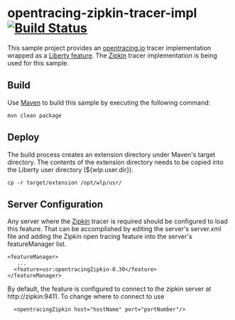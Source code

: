 # opentracing-zipkin-tracer-impl [![Build Status](https://api.travis-ci.org/WASdev/sample.opentracing.zipkintracer.svg?branch=master)](https://travis-ci.org/WASdev/sample.opentracing.zipkintracer)
This sample project provides an [opentracing.io](http://opentracing.io/) tracer implementation wrapped as a [Liberty feature](https://www.ibm.com/support/knowledgecenter/en/SSEQTP_8.5.5/com.ibm.websphere.wlp.doc/ae/rwlp_feat.html).  The [Zipkin](http://http://zipkin.io/) tracer implementation is being used for this sample.

## Build
Use [Maven](https://maven.apache.org/) to build this sample by executing the following command: 
```
mvn clean package
```
## Deploy
The build process creates an extension directory under Maven's target directory.  The contents of the extension directory needs to be copied into the Liberty user directory (${wlp.user.dir}).  
```
cp -r target/extension /opt/wlp/usr/
```
## Server Configuration
Any server where the [Zipkin](http://http://zipkin.io/) tracer is required should be configured to load this feature.  That can be accomplished by editing the server's server.xml file and adding the Zipkin open tracing feature into the server's featureManager list.
```
<featureManager>
   ...
  <feature>usr:opentracingZipkin-0.30</feature>
</featureManager>
```

By default, the feature is configured to connect to the zipkin server at http://zipkin:9411. To change where to connect to use 
```
  <opentracingZipkin host="hostName" port="portNumber"/>
```


